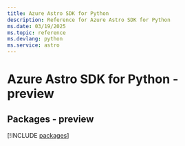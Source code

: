 ```yaml
---
title: Azure Astro SDK for Python
description: Reference for Azure Astro SDK for Python
ms.date: 03/19/2025
ms.topic: reference
ms.devlang: python
ms.service: astro
---
```

# Azure Astro SDK for Python - preview
## Packages - preview
[!INCLUDE [packages](astro-index.md)]